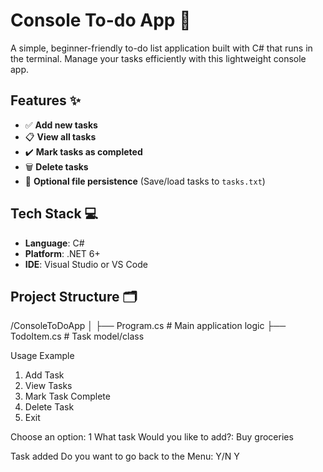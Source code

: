 # Console To-do App 📝

A simple, beginner-friendly to-do list application built with C# that runs in the terminal. Manage your tasks efficiently with this lightweight console app.

## Features ✨
- ✅ **Add new tasks**  
- 📋 **View all tasks**  
- ✔️ **Mark tasks as completed**  
- 🗑️ **Delete tasks**  
- 💾 **Optional file persistence** (Save/load tasks to `tasks.txt`)  

## Tech Stack 💻
- **Language**: C#  
- **Platform**: .NET 6+  
- **IDE**: Visual Studio or VS Code  

## Project Structure 🗂️
/ConsoleToDoApp
│
├── Program.cs # Main application logic 
├── TodoItem.cs # Task model/class 

Usage Example
1. Add Task
2. View Tasks
3. Mark Task Complete
4. Delete Task
5. Exit

Choose an option: 1
What task Would you like to add?: Buy groceries

Task added
Do you want to go back to the Menu: Y/N 
Y




